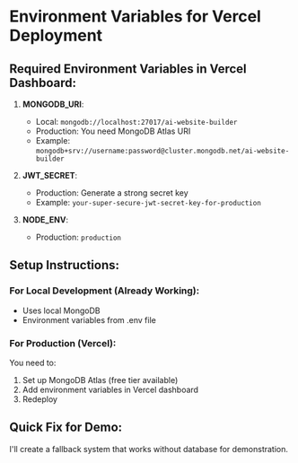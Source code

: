 # Environment Variables for Vercel Deployment

## Required Environment Variables in Vercel Dashboard:

1. **MONGODB_URI**: 
   - Local: `mongodb://localhost:27017/ai-website-builder`
   - Production: You need MongoDB Atlas URI
   - Example: `mongodb+srv://username:password@cluster.mongodb.net/ai-website-builder`

2. **JWT_SECRET**: 
   - Production: Generate a strong secret key
   - Example: `your-super-secure-jwt-secret-key-for-production`

3. **NODE_ENV**: 
   - Production: `production`

## Setup Instructions:

### For Local Development (Already Working):
- Uses local MongoDB
- Environment variables from .env file

### For Production (Vercel):
You need to:
1. Set up MongoDB Atlas (free tier available)
2. Add environment variables in Vercel dashboard
3. Redeploy

## Quick Fix for Demo:
I'll create a fallback system that works without database for demonstration.
